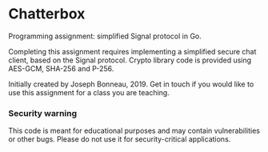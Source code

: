 # Chatterbox
Programming assignment: simplified Signal protocol in Go.

Completing this assignment requires implementing a simplified secure chat client, based on the Signal protocol. Crypto library code is provided using AES-GCM, SHA-256 and P-256.

Initially created by Joseph Bonneau, 2019. Get in touch if you would like to use this assignment for a class you are teaching.

### Security warning
This code is meant for educational purposes and may contain vulnerabilities or other bugs. Please do not use it for security-critical applications.
